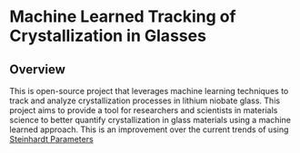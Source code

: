 # Machine Learned Tracking of Crystallization in Glasses

## Overview
This is open-source project that leverages machine learning techniques to track and analyze crystallization processes in lithium niobate glass. This project aims to provide a tool for researchers and scientists in materials science to better quantify crystallization in glass materials using a machine learned approach. This is an improvement over the current trends of using [Steinhardt Parameters](https://journals.aps.org/prb/abstract/10.1103/PhysRevB.28.784)


